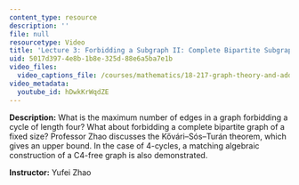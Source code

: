 ```yaml
---
content_type: resource
description: ''
file: null
resourcetype: Video
title: 'Lecture 3: Forbidding a Subgraph II: Complete Bipartite Subgraph'
uid: 5017d397-4e8b-1b8e-325d-88e6a5ba7e1b
video_files:
  video_captions_file: /courses/mathematics/18-217-graph-theory-and-additive-combinatorics-fall-2019/video-lectures/lecture-3-forbidding-a-subgraph-ii-complete-bipartite-subgraph/hDwkKrWqdZE.vtt
video_metadata:
  youtube_id: hDwkKrWqdZE
---
```


**Description:** What is the maximum number of edges in a graph forbidding a cycle of length four? What about forbidding a complete bipartite graph of a fixed size? Professor Zhao discusses the Kővári–Sós–Turán theorem, which gives an upper bound. In the case of 4-cycles, a matching algebraic construction of a C4-free graph is also demonstrated.

**Instructor:** Yufei Zhao